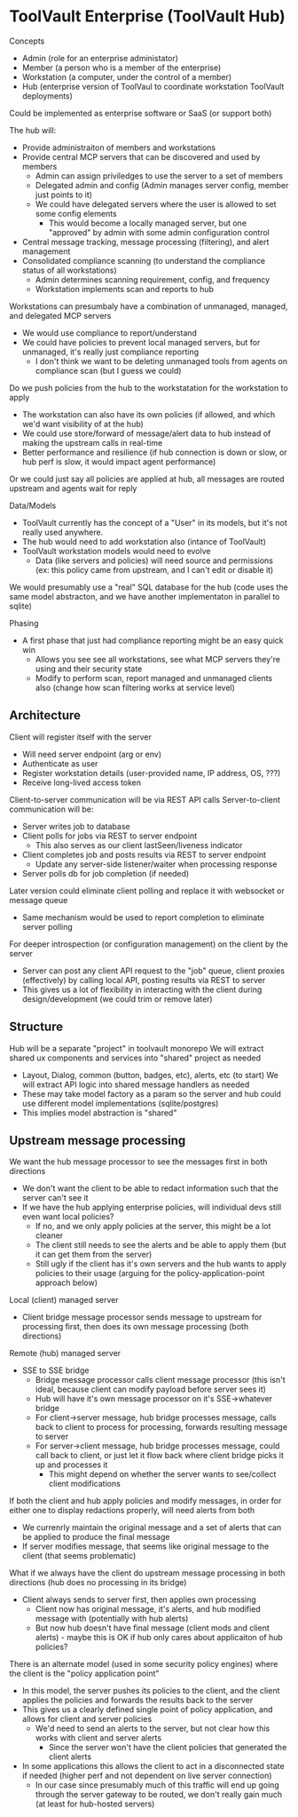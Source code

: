 # ToolVault Enterprise (ToolVault Hub)

Concepts
- Admin (role for an enterprise administator)
- Member (a person who is a member of the enterprise)
- Workstation (a computer, under the control of a member)
- Hub (enterprise version of ToolVaul to coordinate workstation ToolVault deployments)

Could be implemented as enterprise software or SaaS (or support both)

The hub will:
- Provide administraiton of members and workstations
- Provide central MCP servers that can be discovered and used by members
  - Admin can assign priviledges to use the server to a set of members
  - Delegated admin and config (Admin manages server config, member just points to it)
  - We could have delegated servers where the user is allowed to set some config elements
    - This would become a locally managed server, but one "approved" by admin with some admin configuration control
- Central message tracking, message processing (filtering), and alert management
- Consolidated compliance scanning (to understand the compliance status of all workstations)
  - Admin determines scanning requirement, config, and frequency
  - Workstation implements scan and reports to hub

Workstations can presumbaly have a combination of unmanaged, managed, and delegated MCP servers
- We would use compliance to report/understand
- We could have policies to prevent local managed servers, but for unmanaged, it's really just compliance reporting
  - I don't think we want to be deleting unmanaged tools from agents on compliance scan (but I guess we could)

Do we push policies from the hub to the workstatation for the workstation to apply
- The workstation can also have its own policies (if allowed, and which we'd want visibility of at the hub)
- We could use store/forward of message/alert data to hub instead of making the upstream calls in real-time
- Better performance and resilience (if hub connection is down or slow, or hub perf is slow, it would impact agent performance)

Or we could just say all policies are applied at hub, all messages are routed upstream and agents wait for reply

Data/Models
- ToolVault currently has the concept of a "User" in its models, but it's not really used anywhere.
- The hub would need to add workstation also (intance of ToolVault)
- ToolVault workstation models would need to evolve
  - Data (like servers and policies) will need source and permissions (ex: this policy came from upstream, and I can't edit or disable it)

We would presumably use a "real" SQL database for the hub (code uses the same model abstracton, and we have another implementaton in parallel to sqlite)

Phasing
- A first phase that just had compliance reporting might be an easy quick win
  - Allows you see see all workstations, see what MCP servers they're using and their security state
  - Modify to perform scan, report managed and unmanaged clients also (change how scan filtering works at service level)

## Architecture

Client will register itself with the server
- Will need server endpoint (arg or env)
- Authenticate as user
- Register workstation details (user-provided name, IP address, OS, ???)
- Receive long-lived access token

Client-to-server communication will be via REST API calls
Server-to-client communication will be:
- Server writes job to database
- Client polls for jobs via REST to server endpoint
  - This also serves as our client lastSeen/liveness indicator
- Client completes job and posts results via REST to server endpoint
  - Update any server-side listener/waiter when processing response
- Server polls db for job completion (if needed)

Later version could eliminate client polling and replace it with websocket or message queue
- Same mechanism would be used to report completion to eliminate server polling

For deeper introspection (or configuration management) on the client by the server
- Server can post any client API request to the "job" queue, client proxies (effectively) by calling local API, posting results via REST to server
- This gives us a lot of flexibility in interacting with the client during design/development (we could trim or remove later)

## Structure

Hub will be a separate "project" in toolvault monorepo
We will extract shared ux components and services into "shared" project as needed
- Layout, Dialog, common (button, badges, etc), alerts, etc (to start)
We will extract API logic into shared message handlers as needed
- These may take model factory as a param so the server and hub could use different model implementations (sqlite/postgres)
- This implies model abstraction is "shared"

## Upstream message processing

We want the hub message processor to see the messages first in both directions
- We don't want the client to be able to redact information such that the server can't see it
- If we have the hub applying enterprise policies, will individual devs still even want local policies?
  - If no, and we only apply policies at the server, this might be a lot cleaner
  - The client still needs to see the alerts and be able to apply them (but it can get them from the server)
  - Still ugly if the client has it's own servers and the hub wants to apply policies to their usage (arguing for the policy-application-point approach below)

Local (client) managed server
- Client bridge message processor sends message to upstream for processing first, then does its own message processing (both directions)

Remote (hub) managed server
- SSE to SSE bridge
  - Bridge message processor calls client message processor (this isn't ideal, because client can modify payload before server sees it)
  - Hub will have it's own message processor on it's SSE->whatever bridge
  - For client->server message, hub bridge processes message, calls back to client to process for processing, forwards resulting message to server
  - For server->client message, hub bridge processes message, could call back to client, or just let it flow back where client bridge picks it up and processes it
    - This might depend on whether the server wants to see/collect client modifications

If both the client and hub apply policies and modify messages, in order for either one to display redactions properly, will need alerts from both
- We currenrly maintain the original message and a set of alerts that can be applied to produce the final message
- If server modifies message, that seems like original message to the client (that seems problematic)

What if we always have the client do upstream message processing in both directions (hub does no processing in its bridge)
- Client always sends to server first, then applies own processing
  - Client now has original message, it's alerts, and hub modified message with (potentially with hub alerts)
  - But now hub doesn't have final message (client mods and client alerts) - maybe this is OK if hub only cares about applicaiton of hub policies?

There is an alternate model (used in some security policy engines) where the client is the "policy application point"
- In this model, the server pushes its policies to the client, and the client applies the policies and forwards the results back to the server
- This gives us a clearly defined single point of policy application, and allows for client and server policies
  - We'd need to send an alerts to the server, but not clear how this works with client and server alerts
    - Since the server won't have the client policies that generated the client alerts
- In some applications this allows the client to act in a disconnected state if needed (higher perf and not dependent on live server connection)
  - In our case since presumably much of this traffic will end up going through the server gateway to be routed, we don't really gain much (at least for hub-hosted servers)